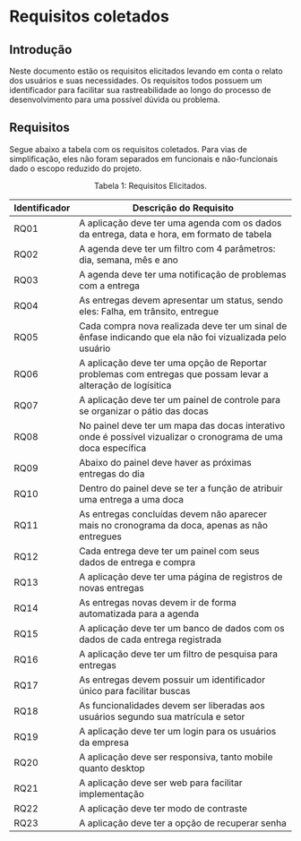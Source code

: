# Requisitos coletados

## Introdução

Neste documento estão os requisitos elicitados levando em conta o relato dos usuários e suas necessidades. Os requisitos todos possuem um identificador para facilitar sua rastreabilidade ao longo do processo de desenvolvimento para uma possível dúvida ou problema.

## Requisitos

Segue abaixo a tabela com os requisitos coletados. Para vias de simplificação, eles não foram separados em funcionais e não-funcionais dado o escopo reduzido do projeto.

<center>

Tabela 1: Requisitos Elicitados.

|Identificador|Descrição do Requisito|
|-|-|
|RQ01| A aplicação deve ter uma agenda com os dados da entrega, data e hora, em formato de tabela|
|RQ02| A agenda deve ter um filtro com 4 parâmetros: dia, semana, mês e ano|
|RQ03| A agenda deve ter uma notificação de problemas com a entrega|
|RQ04| As entregas devem apresentar um status, sendo eles: Falha, em trânsito, entregue|
|RQ05| Cada compra nova realizada deve ter um sinal de ênfase indicando que ela não foi vizualizada pelo usuário|
|RQ06| A aplicação deve ter uma opção de Reportar problemas com entregas que possam levar a alteração de logísitica |
|RQ07| A aplicação deve ter um painel de controle para se organizar o pátio das docas|
|RQ08| No painel deve ter um mapa das docas interativo onde é possível vizualizar o cronograma de uma doca específica|
|RQ09| Abaixo do painel deve haver as próximas entregas do dia|
|RQ10| Dentro do painel deve se ter a função de atribuir uma entrega a uma doca|
|RQ11| As entregas concluídas devem não aparecer mais no cronograma da doca, apenas as não entregues|
|RQ12| Cada entrega deve ter um painel com seus dados de entrega e compra|
|RQ13| A aplicação deve ter uma página de registros de novas entregas|
|RQ14| As entregas novas devem ir de forma automatizada para a agenda|
|RQ15| A aplicação deve ter um banco de dados com os dados de cada entrega registrada|
|RQ16| A aplicação deve ter um filtro de pesquisa para entregas|
|RQ17| As entregas devem possuir um identificador único para facilitar buscas|
|RQ18| As funcionalidades devem ser liberadas aos usuários segundo sua matrícula e setor|
|RQ19| A aplicação deve ter um login para os usuários da empresa|
|RQ20| A aplicação deve ser responsiva, tanto mobile quanto desktop|
|RQ21| A aplicação deve ser web para facilitar implementação|
|RQ22| A aplicação deve ter modo de contraste |
|RQ23| A aplicação deve ter a opção de recuperar senha |




</center>